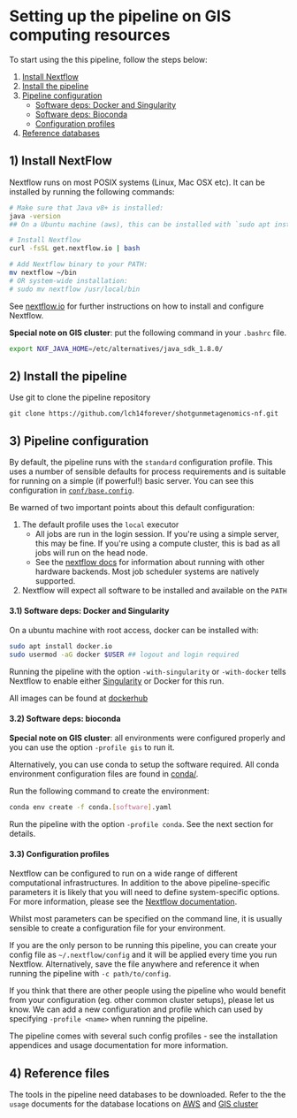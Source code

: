 # Setting up the pipeline on GIS computing resources

To start using the this pipeline, follow the steps below:

1. [Install Nextflow](#1-install-nextflow)
1. [Install the pipeline](#2-install-the-pipeline)
1. [Pipeline configuration](#3-pipeline-configuration)
    * [Software deps: Docker and Singularity](#31-software-deps-docker-and-singularity)
    * [Software deps: Bioconda](#32-software-deps-bioconda)
    * [Configuration profiles](#33-configuration-profiles)
1. [Reference databases](#4-reference-files)


## 1) Install NextFlow

Nextflow runs on most POSIX systems (Linux, Mac OSX etc). It can be installed by running the following commands:

```bash
# Make sure that Java v8+ is installed:
java -version
## On a Ubuntu machine (aws), this can be installed with `sudo apt install openjdk-8-jre-headless`

# Install Nextflow
curl -fsSL get.nextflow.io | bash

# Add Nextflow binary to your PATH:
mv nextflow ~/bin
# OR system-wide installation:
# sudo mv nextflow /usr/local/bin
```

See [nextflow.io](https://www.nextflow.io/) for further instructions on how to install and configure Nextflow.

**Special note on GIS cluster**: put the following command in your `.bashrc` file.

```bash
export NXF_JAVA_HOME=/etc/alternatives/java_sdk_1.8.0/
```

## 2) Install the pipeline

Use git to clone the pipeline repository

```
git clone https://github.com/lch14forever/shotgunmetagenomics-nf.git
```

## 3) Pipeline configuration

By default, the pipeline runs with the `standard` configuration
profile. This uses a number of sensible defaults for process
requirements and is suitable for running on a simple (if powerful!)
basic server. You can see this configuration in
[`conf/base.config`](../conf/base.config).

Be warned of two important points about this default configuration:

1. The default profile uses the `local` executor
    * All jobs are run in the login session. If you're using a simple
      server, this may be fine. If you're using a compute cluster,
      this is bad as all jobs will run on the head node.
    * See the
      [nextflow docs](https://www.nextflow.io/docs/latest/executor.html)
      for information about running with other hardware backends. Most
      job scheduler systems are natively supported.
2. Nextflow will expect all software to be installed and available on the `PATH`

#### 3.1) Software deps: Docker and Singularity 

On a ubuntu machine with root access, docker can be installed with:

```bash
sudo apt install docker.io
sudo usermod -aG docker $USER ## logout and login required
```

Running the pipeline with the option `-with-singularity` or
`-with-docker` tells Nextflow to enable either
[Singularity](http://singularity.lbl.gov/) or Docker for this run.

All images can be found at [dockerhub](https://hub.docker.com/u/lichenhao)

#### 3.2) Software deps: bioconda

**Special note on GIS cluster**: all environments were configured properly and 
you can use the option `-profile gis` to run it.

Alternatively, you can use conda to setup the software required. 
All conda environment configuration files are found in [conda/](../conda).

Run the following command to create the environment:
```bash
conda env create -f conda.[software].yaml
```

Run the pipeline with the option `-profile conda`. See the next section for details.

#### 3.3) Configuration profiles

Nextflow can be configured to run on a wide range of different
computational infrastructures. In addition to the above
pipeline-specific parameters it is likely that you will need to define
system-specific options. For more information, please see the
[Nextflow documentation](https://www.nextflow.io/docs/latest/).

Whilst most parameters can be specified on the command line, it is
usually sensible to create a configuration file for your environment.

If you are the only person to be running this pipeline, you can create
your config file as `~/.nextflow/config` and it will be applied every
time you run Nextflow. Alternatively, save the file anywhere and
reference it when running the pipeline with `-c path/to/config`.

If you think that there are other people using the pipeline who would
benefit from your configuration (eg. other common cluster setups),
please let us know. We can add a new configuration and profile which
can used by specifying `-profile <name>` when running the pipeline.

The pipeline comes with several such config profiles - see the
installation appendices and usage documentation for more information.

## 4) Reference files

The tools in the pipeline need databases to be downloaded.
Refer to the the `usage` documents for the database locations 
on [AWS](usage_csb5aws.md) and [GIS cluster](usage_giscluster.md)
